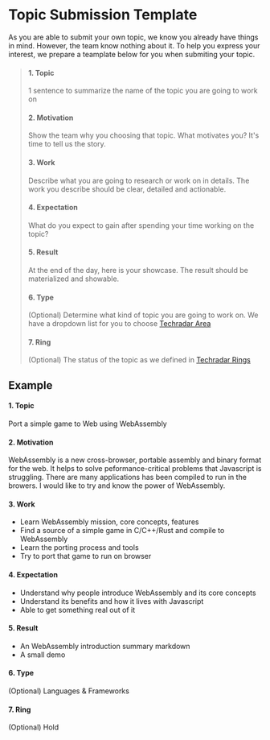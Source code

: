 # Topic Submission Template

As you are able to submit your own topic, we know you already have things in mind. However, the team know nothing about it.
To help you express your interest, we prepare a teamplate below for you when submiting your topic.

> #### 1. Topic
>
> 1 sentence to summarize the name of the topic you are going to work on
>
> #### 2. Motivation
>
> Show the team why you choosing that topic. What motivates you? It's time to tell us the story.
>
> #### 3. Work
>
> Describe what you are going to research or work on in details.
> The work you describe should be clear, detailed and actionable.
>
> #### 4. Expectation
>
> What do you expect to gain after spending your time working on the topic?
>
> #### 5. Result
>
> At the end of the day, here is your showcase. The result should be materialized and showable.
>
> #### 6. Type
>
> (Optional) Determine what kind of topic you are going to work on. We have a dropdown list for you to choose [Techradar Area](https://github.com/dwarvesf/techradar/blob/master/README.md#area)
>
> #### 7. Ring
>
> (Optional) The status of the topic as we defined in [Techradar Rings](https://github.com/dwarvesf/techradar/blob/master/README.md#rings)

## Example

#### 1. Topic

Port a simple game to Web using WebAssembly

#### 2. Motivation

WebAssembly is a new cross-browser, portable assembly and binary format for the web.
It helps to solve peformance-critical problems that Javascript is struggling.
There are many applications has been compiled to run in the browers. I would like to try and know the power of WebAssembly.

#### 3. Work

- Learn WebAssembly mission, core concepts, features
- Find a source of a simple game in C/C++/Rust and compile to WebAssembly
- Learn the porting process and tools
- Try to port that game to run on browser

#### 4. Expectation

- Understand why people introduce WebAssembly and its core concepts
- Understand its benefits and how it lives with Javascript
- Able to get something real out of it

#### 5. Result

- An WebAssembly introduction summary markdown
- A small demo

#### 6. Type

(Optional) Languages & Frameworks

#### 7. Ring

(Optional) Hold
